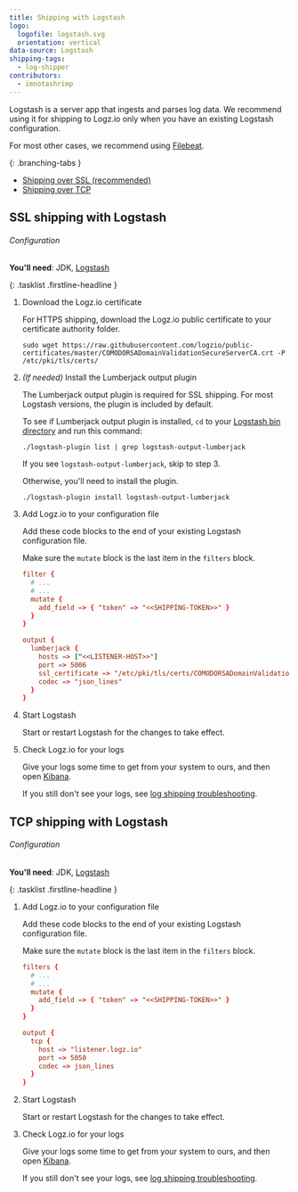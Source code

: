 ```yaml
---
title: Shipping with Logstash
logo:
  logofile: logstash.svg
  orientation: vertical
data-source: Logstash
shipping-tags:
  - log-shipper
contributors:
  - imnotashrimp
---
```


Logstash is a server app that ingests and parses log data.
We recommend using it for shipping to Logz.io only when you have an existing Logstash configuration.

For most other cases, we recommend using [Filebeat]({{site.baseurl}}/shipping/shippers/filebeat.html).

<div class="branching-container">

{: .branching-tabs }
  * [Shipping over SSL <span class="sm ital">(recommended)</span>](#ssl-config)
  * [Shipping over TCP](#tcp-config)

<div id="ssl-config">

## SSL shipping with Logstash

###### Configuration

**You'll need**:
JDK,
[Logstash](https://www.elastic.co/guide/en/logstash/current/installing-logstash.html)

{: .tasklist .firstline-headline }
1.  Download the Logz.io certificate

    For HTTPS shipping, download the Logz.io public certificate to your certificate authority folder.

    ```shell
    sudo wget https://raw.githubusercontent.com/logzio/public-certificates/master/COMODORSADomainValidationSecureServerCA.crt -P /etc/pki/tls/certs/
    ```

2.  _(If needed)_ Install the Lumberjack output plugin

    The Lumberjack output plugin is required for SSL shipping.
    For most Logstash versions, the plugin is included by default.

    To see if Lumberjack output plugin is installed, `cd` to your [Logstash bin directory](https://www.elastic.co/guide/en/logstash/current/dir-layout.html) and run this command:

    ```shell
    ./logstash-plugin list | grep logstash-output-lumberjack
    ```

    If you see `logstash-output-lumberjack`, skip to step 3.

    Otherwise, you'll need to install the plugin.

    ```shell
    ./logstash-plugin install logstash-output-lumberjack
    ```

3.  Add Logz.io to your configuration file

    Add these code blocks to the end of your existing Logstash configuration file.

    Make sure the `mutate` block is the last item in the `filters` block.

    ```conf
    filter {
      # ...
      # ...
      mutate {
        add_field => { "token" => "<<SHIPPING-TOKEN>>" }
      }
    }

    output {
      lumberjack {
        hosts => ["<<LISTENER-HOST>>"]
        port => 5006
        ssl_certificate => "/etc/pki/tls/certs/COMODORSADomainValidationSecureServerCA.crt"
        codec => "json_lines"
      }
    }
    ```

4.  Start Logstash

    Start or restart Logstash for the changes to take effect.

5.  Check Logz.io for your logs

    Give your logs some time to get from your system to ours, and then open [Kibana](https://app.logz.io/#/dashboard/kibana).

    If you still don't see your logs, see [log shipping troubleshooting]({{site.baseurl}}/user-guide/log-shipping/log-shipping-troubleshooting.html).

</div>

<div id="tcp-config">

## TCP shipping with Logstash

###### Configuration

**You'll need**:
JDK,
[Logstash](https://www.elastic.co/guide/en/logstash/current/installing-logstash.html)

{: .tasklist .firstline-headline }
1.  Add Logz.io to your configuration file

    Add these code blocks to the end of your existing Logstash configuration file.

    Make sure the `mutate` block is the last item in the `filters` block.

    ```conf
    filters {
      # ...
      # ...
      mutate {
        add_field => { "token" => "<<SHIPPING-TOKEN>>" }
      }
    }

    output {
      tcp {
        host => "listener.logz.io"
        port => 5050
        codec => json_lines
      }
    }
    ```

2.  Start Logstash

    Start or restart Logstash for the changes to take effect.

3.  Check Logz.io for your logs

    Give your logs some time to get from your system to ours, and then open [Kibana](https://app.logz.io/#/dashboard/kibana).

    If you still don't see your logs, see [log shipping troubleshooting]({{site.baseurl}}/user-guide/log-shipping/log-shipping-troubleshooting.html).

</div>

</div>